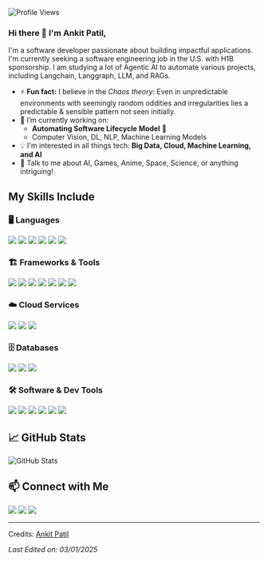 ![Profile Views](https://komarev.com/ghpvc/?username=ankitpatil3003)

### Hi there 👋 I'm Ankit Patil,

I'm a software developer passionate about building impactful applications. I'm currently seeking a software engineering job in the U.S. with H1B sponsorship. I am studying a lot of Agentic AI to automate various projects, including Langchain, Langgraph, LLM, and RAGs.

- ⚡ **Fun fact:** I believe in the *Chaos theory*: Even in unpredictable environments with seemingly random oddities and irregularities lies a predictable & sensible pattern not seen initially.
- 🔭 I’m currently working on:
  - **Automating Software Lifecycle Model** 🌿
  - Computer Vision, DL, NLP, Machine Learning Models 
- 💡 I'm interested in all things tech: **Big Data, Cloud, Machine Learning, and AI**
- 💬 Talk to me about AI, Games, Anime, Space, Science, or anything intriguing!

## My Skills Include

### 🖥️ Languages
<span>
  <img src="https://img.shields.io/badge/Python-3776AB?style=for-the-badge&logo=python&logoColor=white">
  <img src="https://img.shields.io/badge/C-00599C?style=for-the-badge&logo=c&logoColor=white">
  <img src="https://img.shields.io/badge/C++-00599C?style=for-the-badge&logo=c%2B%2B&logoColor=white">
  <img src="https://img.shields.io/badge/C%23-239120?style=for-the-badge&logo=c-sharp&logoColor=white">
  <img src="https://img.shields.io/badge/Java-ED8B00?style=for-the-badge&logo=java&logoColor=white">
  <img src="https://img.shields.io/badge/Rust-000000?style=for-the-badge&logo=rust&logoColor=white">
</span>

### 🏗️ Frameworks & Tools
<span>
  <img src="https://img.shields.io/badge/OpenCV-5C3EE8?style=for-the-badge&logo=opencv&logoColor=white">
  <img src="https://img.shields.io/badge/Power%20BI-F2C811?style=for-the-badge&logo=power-bi&logoColor=black">
  <img src="https://img.shields.io/badge/Tableau-E97627?style=for-the-badge&logo=tableau&logoColor=white">
  <img src="https://img.shields.io/badge/Hugging%20Face-FFDD00?style=for-the-badge&logo=huggingface&logoColor=black">
  <img src="https://img.shields.io/badge/Langchain-00599C?style=for-the-badge&logo=langchain&logoColor=white">
  <img src="https://img.shields.io/badge/Langgraph-FF4500?style=for-the-badge&logo=langchain&logoColor=white">
  <img src="https://img.shields.io/badge/RAG-32CD32?style=for-the-badge&logo=ai&logoColor=white">
</span>

### ☁️ Cloud Services
<span>
  <img src="https://img.shields.io/badge/AWS-232F3E?style=for-the-badge&logo=amazon-aws&logoColor=white">
  <img src="https://img.shields.io/badge/Azure-0078D4?style=for-the-badge&logo=microsoft-azure&logoColor=white">
  <img src="https://img.shields.io/badge/GCP-4285F4?style=for-the-badge&logo=google-cloud&logoColor=white">
</span>

### 🗄️ Databases
<span>
  <img src="https://img.shields.io/badge/MySQL-4479A1?style=for-the-badge&logo=mysql&logoColor=white">
  <img src="https://img.shields.io/badge/MongoDB-4EA94B?style=for-the-badge&logo=mongodb&logoColor=white">
  <img src="https://img.shields.io/badge/PostgreSQL-316192?style=for-the-badge&logo=postgresql&logoColor=white">
</span>

### 🛠️ Software & Dev Tools
<span>
  <img src="https://img.shields.io/badge/Git-F05032?style=for-the-badge&logo=git&logoColor=white">
  <img src="https://img.shields.io/badge/Linux-FCC624?style=for-the-badge&logo=linux&logoColor=black">
  <img src="https://img.shields.io/badge/JIRA-0052CC?style=for-the-badge&logo=jira&logoColor=white">
  <img src="https://img.shields.io/badge/VS%20Code-007ACC?style=for-the-badge&logo=visual-studio-code&logoColor=white">
  <img src="https://img.shields.io/badge/Postman-FF6C37?style=for-the-badge&logo=postman&logoColor=white">
  <img src="https://img.shields.io/badge/Jupyter-F37626?style=for-the-badge&logo=jupyter&logoColor=white">
</span>

## 📈 GitHub Stats
![GitHub Stats](https://github-readme-stats.vercel.app/api?username=ankitpatil3003&show_icons=true&theme=radical)

## 📫 Connect with Me
<p>
<a href="https://www.linkedin.com/in/ankit-patil-mscs/"><img src="https://img.shields.io/badge/-LinkedIn-0077B5?style=for-the-badge&logo=Linkedin&logoColor=white"></a>
<a href="mailto:apatil@binghamton.edu"><img src="https://img.shields.io/badge/-Gmail-D14836?style=for-the-badge&logo=Gmail&logoColor=white"></a>
<a href="https://github.com/ankitpatil3003"><img src="https://img.shields.io/badge/-GitHub-181717?style=for-the-badge&logo=github&logoColor=white"></a>
</p>

---
Credits: [Ankit Patil](https://github.com/ankitpatil3003)

_Last Edited on: 03/01/2025_
